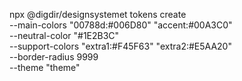 npx @digdir/designsystemet tokens create \
--main-colors "00788d:#006D80" "accent:#00A3C0" \
--neutral-color "#1E2B3C" \
--support-colors "extra1:#F45F63" "extra2:#E5AA20" \
--border-radius 9999 \
--theme "theme"
